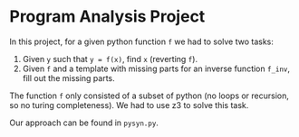 # Program Analysis Project

In this project, for a given python function `f` we had to solve two tasks:

1) Given `y` such that `y = f(x)`, find `x` (reverting `f`).
2) Given `f` and a template with missing parts for an inverse function `f_inv`, fill out the missing parts.

The function `f` only consisted of a subset of python (no loops or recursion, so no turing completeness).
We had to use z3 to solve this task.

Our approach can be found in `pysyn.py`.
